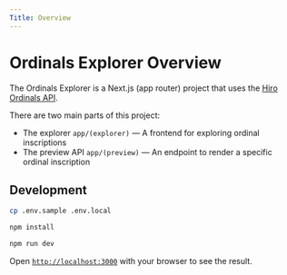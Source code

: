 ```yaml
---
Title: Overview
---
```


# Ordinals Explorer Overview

The Ordinals Explorer is a Next.js (app router) project that uses the [Hiro Ordinals API](https://docs.hiro.so/ordinals).

There are two main parts of this project:

- The explorer `app/(explorer)` — A frontend for exploring ordinal inscriptions
- The preview API `app/(preview)` — An endpoint to render a specific ordinal inscription

## Development

```bash
cp .env.sample .env.local
```

```bash
npm install
```

```bash
npm run dev
```

Open [`http://localhost:3000`](http://localhost:3000) with your browser to see the result.

